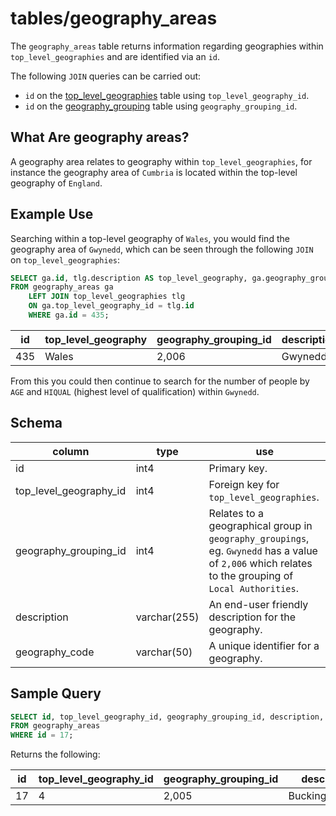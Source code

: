 # tables/geography_areas

The `geography_areas` table returns information regarding geographies within `top_level_geographies` and are identified via an `id`.

The following `JOIN` queries can be carried out:

- `id` on the [top_level_geographies](top_level_geographies.md) table using `top_level_geography_id`.
- `id` on the [geography_grouping](geography_grouping.md) table using `geography_grouping_id`.

## What Are geography areas?

A geography area relates to geography within `top_level_geographies`, for instance the geography area of `Cumbria` is located within the top-level geography of `England`.

## Example Use

Searching within a top-level geography of `Wales`, you would find the geography area of `Gwynedd`, which can be seen through the following `JOIN` on `top_level_geographies`:

```sql
SELECT ga.id, tlg.description AS top_level_geography, ga.geography_grouping_id, ga.description, ga.geography_code 
FROM geography_areas ga 
    LEFT JOIN top_level_geographies tlg 
    ON ga.top_level_geography_id = tlg.id 
    WHERE ga.id = 435;
```

|id|top_level_geography|geography_grouping_id|description|geography_code|
|-|-|-|-|-|
|435|Wales|2,006|Gwynedd|W06000002|

From this you could then continue to search for the number of people by `AGE` and `HIQUAL` (highest level of qualification) within `Gwynedd`.

## Schema

|column|type|use|
|-|-|-|
|id|int4|Primary key.|
|top_level_geography_id|int4|Foreign key for `top_level_geographies`.|
|geography_grouping_id|int4|Relates to a geographical group in `geography_groupings`, eg. `Gwynedd` has a value of `2,006` which relates to the grouping of `Local Authorities`.|
|description|varchar(255)|An end-user friendly description for the geography.|
|geography_code|varchar(50)|A unique identifier for a geography.|

## Sample Query

```sql
SELECT id, top_level_geography_id, geography_grouping_id, description, geography_code 
FROM geography_areas 
WHERE id = 17;
```

Returns the following:

|id|top_level_geography_id|geography_grouping_id|description|geography_code|
|-|-|-|-|-|
|17|4|2,005|Buckinghamshire|E10000002|
